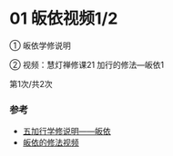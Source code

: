 # 01 皈依视频1/2

① 皈依学修说明

② 视频：慧灯禅修课21 加行的修法—皈依1 


第1次/共2次



### 参考

- [五加行学修说明——皈依](https://fohuifayu.com/index.php/huideng-jiangtang/chanxiuke/zen-04/8656-zen04-gy)
- [皈依的修法视频](https://fohuifayu.com/index.php/huideng-jiangtang/fofa-jianxiu/guiyi-de-xiufa)

